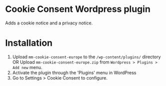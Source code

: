 # Cookie Consent Wordpress plugin
Adds a cookie notice and a privacy notice.

# Installation
1. Upload `mm-cookie-consent-europe` to the `/wp-content/plugins/` directory OR
Upload `mm-cookie-consent-europe.zip` from `Wordpress > Plugins > Add new` menu.
2. Activate the plugin through the 'Plugins' menu in WordPress
3. Go to Settings > Cookie Consent to configure.
